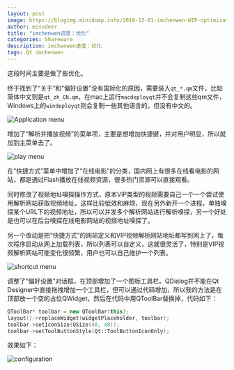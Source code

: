 ```yaml
---
layout: post
image: https://blogimg.minidump.info/2018-12-01-imchenwen-WIP-optimization.md
author: missdeer
title: "imchenwen进度：优化"
categories: Shareware
description: imchenwen进度：优化
tags: Qt imchenwen
---
```


这段时间主要是做了些优化。

终于找到了“关于”和“偏好设置”没有国际化的原因，需要装入`qt_*.qm`文件，比如简体中文则是`qt_zh_CN.qm`，在mac上运行`macdeployqt`并不会复制这些qm文件，Windows上的`windeployqt`则会复制一些其他语言的，但没有中文的。

![Application menu](https://cdn.jsdelivr.net/gh/missdeer/blog@gh-pages/media/2018-12-01/aboutmenu.png)

增加了“解析并播放视频”的菜单项，主要是想增加快捷键，并对用户明显，所以就加到主菜单去了。

![play menu](https://cdn.jsdelivr.net/gh/missdeer/blog@gh-pages/media/2018-12-01/playmenu.png)

在“快捷方式”菜单中增加了“在线电影”的分类，国内网上有很多在线看电影的网站，都是通过Flash播放在线视频资源，很多热门资源可以直接观看。

同时修改了视频地址嗅探操作方式，原本VIP类型的视频需要自己一个一个尝试使用解析网站获取视频地址，这样比较低效和麻烦，现在另外新开一个进程，单独嗅探某个URL下的视频地址，所以可以并发多个解析网站进行解析嗅探，另一个好处是也可以在后台嗅探在线电影网站的视频地址嗅探了。

另一个改动是把“快捷方式”的网站定义和VIP视频解析网站地址都写到网上了，每次程序启动从网上加载列表，所以列表可以自定义，这就很灵活了，特别是VIP视频解析网站可能变化很频繁，用户也可以自己维护一个列表。

![shortcut menu](https://cdn.jsdelivr.net/gh/missdeer/blog@gh-pages/media/2018-12-01/shortcut.png)

调整了“偏好设置”对话框，在顶部增加了一个图标工具栏。QDialog并不能在Qt Designer中直接拖拽增加一个工具栏，但可以通过代码增加，所以我的方法是在顶部放一个空的占位QWidget，然后在代码中用QToolBar替换掉，代码如下：

```cpp
QToolBar* toolbar = new QToolBar(this);
layout()->replaceWidget(widgetPlaceholder, toolbar);
toolbar->setIconSize(QSize(48, 48));
toolbar->setToolButtonStyle(Qt::ToolButtonIconOnly);
```

效果如下：

![configuration](https://cdn.jsdelivr.net/gh/missdeer/blog@gh-pages/media/2018-12-01/configuration.png)

